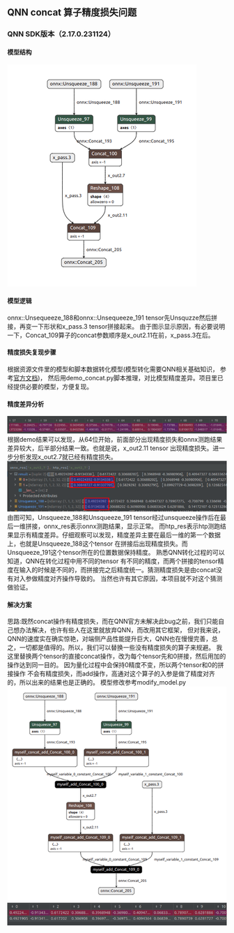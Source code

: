 ## QNN concat 算子精度损失问题
### QNN SDK版本（2.17.0.231124）

#### 模型结构  
![onnx模型结构](resources/Selection_051.png)

#### 模型逻辑  
onnx::Unsequeeze_188和onnx::Unsequeeze_191 tensor先Unsquzze然后拼接，再变一下形状和x_pass.3 tensor拼接起来。
由于图示显示原因，有必要说明一下，Concat_109算子的concat参数顺序是x_out2.11在前，x_pass.3在后。

#### 精度损失复现步骤  
根据资源文件里的模型和脚本数据转化模型(模型转化需要QNN相关基础知识，
参考[官方文档](https://developer.qualcomm.com/software/qualcomm-ai-engine-direct-sdk))，
然后用demo_concat.py脚本推理，对比模型精度差异。项目里已经提供必要的模型，方便复现。


#### 精度差异分析  
![结果参考](resources/Selection_052.png)  
根据demo结果可以发现，从64位开始，前面部分出现精度损失和onnx测跑结果差异较大，后半部分结果一致。也就是说，x_out2.11 tensor
出现精度损失。进一步分析发现x_out2.7就已经有精度损失。 
![精度损失](resources/Selection_054.png)
由图可知，Unsqueeze_188和Unsqueeze_191 tensor经过unsqueeze操作后在最后一维拼接，onnx_res表示onnx测跑结果，显示正常。
而htp_res表示htp测跑结果显示有精度差异。仔细观察可以发现，精度差异主要在最后一维的第一个数据上，也就是Unsqueeze_188这个tensor
在拼接后出现精度损失。而Unsqueeze_191这个tensor所在的位置数据保持精度。 熟悉QNN转化过程的可以知道，QNN在转化过程中用不同的tensor
有不同的精度，而两个拼接的tensor精度在输入的时候是不同的，而拼接完之后精度统一。猜测精度损失是由concat没有对入参做精度对齐操作导致的。
当然也许有其它原因，本项目就不对这个猜测做验证。

#### 解决方案  
思路:既然concat操作有精度损失，而在QNN官方未解决此bug之前，我们只能自己想办法解决，也许有些人在这里就放弃QNN，而改用其它框架，
但对我来说，QNN的速度实在确实惊艳，对端侧产品性能提升巨大，QNN也在慢慢完善，总之，一切都是值得的。所以，我们可以替换一些没有精度损失的算子来规避。
我这里替换两个tensor的直接concat操作，改为每个tensor先和0拼接，然后用加的操作达到同一目的。 因为量化过程中会保持0精度不变，所以两个tensor和0的拼接操作
不会有精度损失，而add操作，高通对这个算子的入参是做了精度对齐的，所以出来的结果也是正确的。
模型修改参考modify_model.py
![修改后的模型](resources/Selection_055.png)
![精度修复](resources/Selection_056.png)


